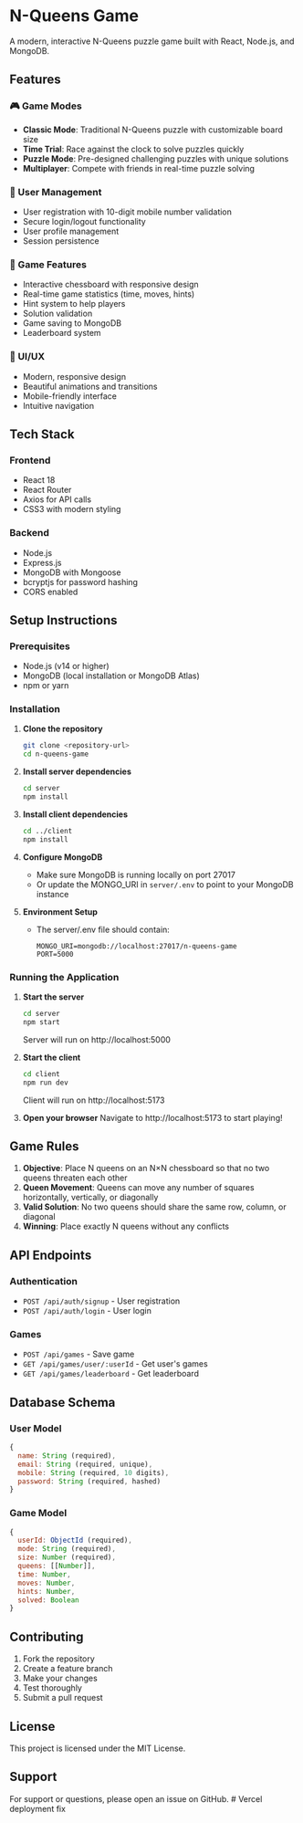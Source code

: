 # N-Queens Game

A modern, interactive N-Queens puzzle game built with React, Node.js, and MongoDB.

## Features

### 🎮 Game Modes
- **Classic Mode**: Traditional N-Queens puzzle with customizable board size
- **Time Trial**: Race against the clock to solve puzzles quickly
- **Puzzle Mode**: Pre-designed challenging puzzles with unique solutions
- **Multiplayer**: Compete with friends in real-time puzzle solving

### 👤 User Management
- User registration with 10-digit mobile number validation
- Secure login/logout functionality
- User profile management
- Session persistence

### 🎯 Game Features
- Interactive chessboard with responsive design
- Real-time game statistics (time, moves, hints)
- Hint system to help players
- Solution validation
- Game saving to MongoDB
- Leaderboard system

### 🎨 UI/UX
- Modern, responsive design
- Beautiful animations and transitions
- Mobile-friendly interface
- Intuitive navigation

## Tech Stack

### Frontend
- React 18
- React Router
- Axios for API calls
- CSS3 with modern styling

### Backend
- Node.js
- Express.js
- MongoDB with Mongoose
- bcryptjs for password hashing
- CORS enabled

## Setup Instructions

### Prerequisites
- Node.js (v14 or higher)
- MongoDB (local installation or MongoDB Atlas)
- npm or yarn

### Installation

1. **Clone the repository**
   ```bash
   git clone <repository-url>
   cd n-queens-game
   ```

2. **Install server dependencies**
   ```bash
   cd server
   npm install
   ```

3. **Install client dependencies**
   ```bash
   cd ../client
   npm install
   ```

4. **Configure MongoDB**
   - Make sure MongoDB is running locally on port 27017
   - Or update the MONGO_URI in `server/.env` to point to your MongoDB instance

5. **Environment Setup**
   - The server/.env file should contain:
     ```
     MONGO_URI=mongodb://localhost:27017/n-queens-game
     PORT=5000
     ```

### Running the Application

1. **Start the server**
   ```bash
   cd server
   npm start
   ```
   Server will run on http://localhost:5000

2. **Start the client**
   ```bash
   cd client
   npm run dev
   ```
   Client will run on http://localhost:5173

3. **Open your browser**
   Navigate to http://localhost:5173 to start playing!

## Game Rules

1. **Objective**: Place N queens on an N×N chessboard so that no two queens threaten each other
2. **Queen Movement**: Queens can move any number of squares horizontally, vertically, or diagonally
3. **Valid Solution**: No two queens should share the same row, column, or diagonal
4. **Winning**: Place exactly N queens without any conflicts

## API Endpoints

### Authentication
- `POST /api/auth/signup` - User registration
- `POST /api/auth/login` - User login

### Games
- `POST /api/games` - Save game
- `GET /api/games/user/:userId` - Get user's games
- `GET /api/games/leaderboard` - Get leaderboard

## Database Schema

### User Model
```javascript
{
  name: String (required),
  email: String (required, unique),
  mobile: String (required, 10 digits),
  password: String (required, hashed)
}
```

### Game Model
```javascript
{
  userId: ObjectId (required),
  mode: String (required),
  size: Number (required),
  queens: [[Number]],
  time: Number,
  moves: Number,
  hints: Number,
  solved: Boolean
}
```

## Contributing

1. Fork the repository
2. Create a feature branch
3. Make your changes
4. Test thoroughly
5. Submit a pull request

## License

This project is licensed under the MIT License.

## Support

For support or questions, please open an issue on GitHub. #   V e r c e l   d e p l o y m e n t   f i x  
 